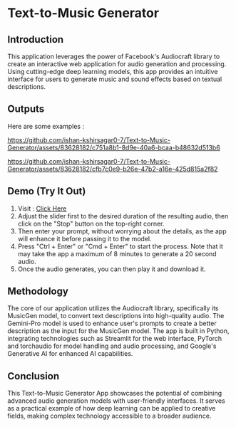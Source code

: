 # Text-to-Music Generator

## Introduction

This application leverages the power of Facebook's Audiocraft library to create an interactive web application for audio generation and processing. Using cutting-edge deep learning models, this app provides an intuitive interface for users to generate music and sound effects based on textual descriptions.

## Outputs

Here are some examples :


https://github.com/ishan-kshirsagar0-7/Text-to-Music-Generator/assets/83628182/c751a8b1-8d9e-40a6-bcaa-b48632d513b6


https://github.com/ishan-kshirsagar0-7/Text-to-Music-Generator/assets/83628182/cfb7c0e9-b26e-47b2-a16e-425d815a2f82

## Demo (Try It Out)

1. Visit : [Click Here](http://lnkiy.in/texttomusic)
2. Adjust the slider first to the desired duration of the resulting audio, then click on the "Stop" button on the top-right corner.
3. Then enter your prompt, without worrying about the details, as the app will enhance it before passing it to the model.
4. Press "Ctrl + Enter" or "Cmd + Enter" to start the process. Note that it may take the app a maximum of 8 minutes to generate a 20 second audio.
5. Once the audio generates, you can then play it and download it.

## Methodology

The core of our application utilizes the Audiocraft library, specifically its MusicGen model, to convert text descriptions into high-quality audio. The Gemini-Pro model is used to enhance user's prompts to create a better description as the input for the MusicGen model. The app is built in Python, integrating technologies such as Streamlit for the web interface, PyTorch and torchaudio for model handling and audio processing, and Google's Generative AI for enhanced AI capabilities.

## Conclusion

This Text-to-Music Generator App showcases the potential of combining advanced audio generation models with user-friendly interfaces. It serves as a practical example of how deep learning can be applied to creative fields, making complex technology accessible to a broader audience.
